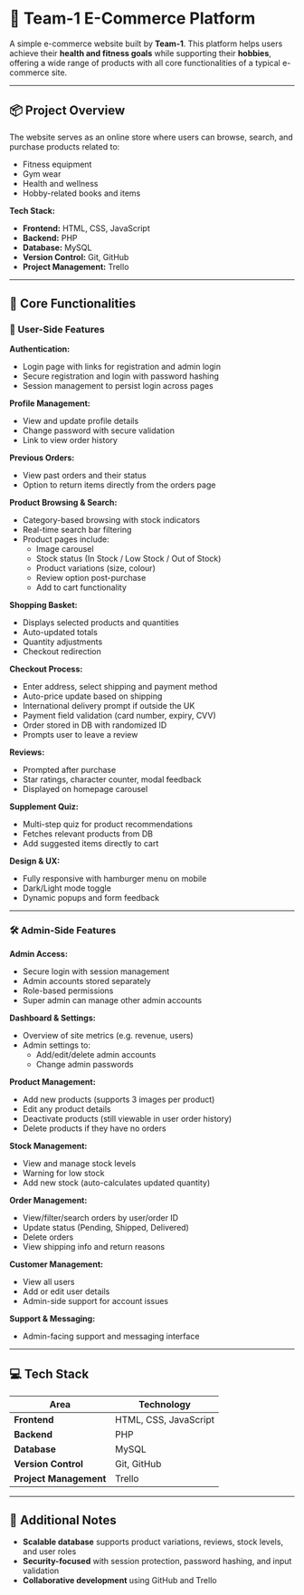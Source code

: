 
# 🛒 Team-1 E-Commerce Platform

A simple e-commerce website built by **Team-1**. This platform helps users achieve their **health and fitness goals** while supporting their **hobbies**, offering a wide range of products with all core functionalities of a typical e-commerce site.

---

## 📦 Project Overview

The website serves as an online store where users can browse, search, and purchase products related to:

- Fitness equipment  
- Gym wear  
- Health and wellness  
- Hobby-related books and items  

**Tech Stack:**  
- **Frontend:** HTML, CSS, JavaScript  
- **Backend:** PHP  
- **Database:** MySQL  
- **Version Control:** Git, GitHub  
- **Project Management:** Trello  

---

## 👥 Core Functionalities

### 🔐 User-Side Features

**Authentication:**
- Login page with links for registration and admin login  
- Secure registration and login with password hashing  
- Session management to persist login across pages  

**Profile Management:**
- View and update profile details  
- Change password with secure validation  
- Link to view order history  

**Previous Orders:**
- View past orders and their status  
- Option to return items directly from the orders page  

**Product Browsing & Search:**
- Category-based browsing with stock indicators  
- Real-time search bar filtering  
- Product pages include:  
  - Image carousel  
  - Stock status (In Stock / Low Stock / Out of Stock)  
  - Product variations (size, colour)  
  - Review option post-purchase  
  - Add to cart functionality  

**Shopping Basket:**
- Displays selected products and quantities  
- Auto-updated totals  
- Quantity adjustments  
- Checkout redirection  

**Checkout Process:**
- Enter address, select shipping and payment method  
- Auto-price update based on shipping  
- International delivery prompt if outside the UK  
- Payment field validation (card number, expiry, CVV)  
- Order stored in DB with randomized ID  
- Prompts user to leave a review  

**Reviews:**
- Prompted after purchase  
- Star ratings, character counter, modal feedback  
- Displayed on homepage carousel  

**Supplement Quiz:**
- Multi-step quiz for product recommendations  
- Fetches relevant products from DB  
- Add suggested items directly to cart  

**Design & UX:**
- Fully responsive with hamburger menu on mobile  
- Dark/Light mode toggle  
- Dynamic popups and form feedback  

---

### 🛠️ Admin-Side Features

**Admin Access:**
- Secure login with session management  
- Admin accounts stored separately  
- Role-based permissions  
- Super admin can manage other admin accounts  

**Dashboard & Settings:**
- Overview of site metrics (e.g. revenue, users)  
- Admin settings to:  
  - Add/edit/delete admin accounts  
  - Change admin passwords  

**Product Management:**
- Add new products (supports 3 images per product)  
- Edit any product details  
- Deactivate products (still viewable in user order history)  
- Delete products if they have no orders  

**Stock Management:**
- View and manage stock levels  
- Warning for low stock  
- Add new stock (auto-calculates updated quantity)  

**Order Management:**
- View/filter/search orders by user/order ID  
- Update status (Pending, Shipped, Delivered)  
- Delete orders  
- View shipping info and return reasons  

**Customer Management:**
- View all users  
- Add or edit user details  
- Admin-side support for account issues  

**Support & Messaging:**
- Admin-facing support and messaging interface  

---

## 💻 Tech Stack

| Area           | Technology         |
|----------------|--------------------|
| **Frontend**   | HTML, CSS, JavaScript |
| **Backend**    | PHP                |
| **Database**   | MySQL              |
| **Version Control** | Git, GitHub   |
| **Project Management** | Trello     |

---

## 📝 Additional Notes

- **Scalable database** supports product variations, reviews, stock levels, and user roles  
- **Security-focused** with session protection, password hashing, and input validation  
- **Collaborative development** using GitHub and Trello  
